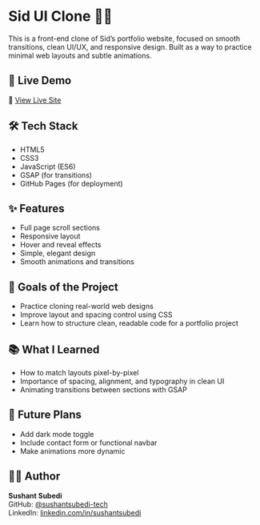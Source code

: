 # Sid UI Clone 🧑‍💻

This is a front-end clone of Sid’s portfolio website, focused on smooth transitions, clean UI/UX, and responsive design. Built as a way to practice minimal web layouts and subtle animations.

## 🚀 Live Demo

🔗 [View Live Site](https://sushantsubedi-tech.github.io/sid-ui-clone/)

## 🛠️ Tech Stack

- HTML5  
- CSS3  
- JavaScript (ES6)  
- GSAP (for transitions)  
- GitHub Pages (for deployment)

## ✨ Features

- Full page scroll sections  
- Responsive layout  
- Hover and reveal effects  
- Simple, elegant design  
- Smooth animations and transitions

## 🎯 Goals of the Project

- Practice cloning real-world web designs
- Improve layout and spacing control using CSS
- Learn how to structure clean, readable code for a portfolio project

## 📚 What I Learned

- How to match layouts pixel-by-pixel  
- Importance of spacing, alignment, and typography in clean UI  
- Animating transitions between sections with GSAP  

## 🚧 Future Plans

- Add dark mode toggle  
- Include contact form or functional navbar  
- Make animations more dynamic

## 👨‍💻 Author

**Sushant Subedi**  
GitHub: [@sushantsubedi-tech](https://github.com/sushantsubedi-tech)  
LinkedIn: [linkedin.com/in/sushantsubedi](https://linkedin.com/in/sushantsubedi)
